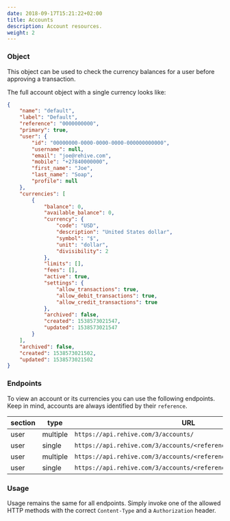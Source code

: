 ```yaml
---
date: 2018-09-17T15:21:22+02:00
title: Accounts
description: Account resources.
weight: 2
---
```


### Object

This object can be used to check the currency balances for a user before approving a transaction.

The full account object with a single currency looks like:

```json
{
    "name": "default",
    "label": "Default",
    "reference": "0000000000",
    "primary": true,
    "user": {
        "id": "00000000-0000-0000-0000-000000000000",
        "username": null,
        "email": "joe@rehive.com",
        "mobile": "+27840000000",
        "first_name": "Joe",
        "last_name": "Soap",
        "profile": null
    },
    "currencies": [
        {
            "balance": 0,
            "available_balance": 0,
            "currency": {
                "code": "USD",
                "description": "United States dollar",
                "symbol": "$",
                "unit": "dollar",
                "divisibility": 2
            },
            "limits": [],
            "fees": [],
            "active": true,
            "settings": {
                "allow_transactions": true,
                "allow_debit_transactions": true,
                "allow_credit_transactions": true
            },
            "archived": false,
            "created": 1538573021547,
            "updated": 1538573021547
        }
    ],
    "archived": false,
    "created": 1538573021502,
    "updated": 1538573021502
}
```

### Endpoints

To view an account or its currencies you can use the following endpoints. Keep in mind, accounts are always identified by their `reference`.

section | type| URL | methods
---|---|---|---
user | multiple | `https://api.rehive.com/3/accounts/` | `GET`
user | single | `https://api.rehive.com/3/accounts/<reference>/` | `GET`
user | multiple | `https://api.rehive.com/3/accounts/<reference>/currencies/` | `GET`
user | single | `https://api.rehive.com/3/accounts/<reference>/currencies/</code>/` | `GET`

### Usage

Usage remains the same for all endpoints. Simply invoke one of the allowed HTTP methods with the correct `Content-Type` and a `Authorization` header.
